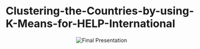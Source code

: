 # Clustering-the-Countries-by-using-K-Means-for-HELP-International

 <p align="center">
  <img src="fp.pdf" alt="Final Presentation">
</p>

 

